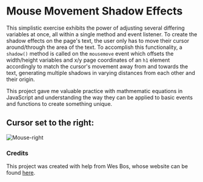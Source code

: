 # Mouse Movement Shadow Effects

This simplistic exercise exhibits the power of adjusting several differing variables at once, all within a single method and event listener. To create the shadow effects on the page's text, the user only has to move their cursor around/through the area of the text. To accomplish this functionality, a ```shadow()``` method is called on the ```mousemove``` event which offsets the width/height variables and x/y page coordinates of an ```h1``` element accordingly to match the cursor's movement away from and towards the text, generating multiple shadows in varying distances from each other and their origin.

This project gave me valuable practice with mathmematic equations in JavaScript and understanding the way they can be applied to basic events and functions to create something unique.

## Cursor set to the right:

![Mouse-right](https://i.imgur.com/sxPJ1qR.png?1 'Mouse-right')

### Credits

This project was created with help from Wes Bos, whose website can be found [here](https://wesbos.com/).